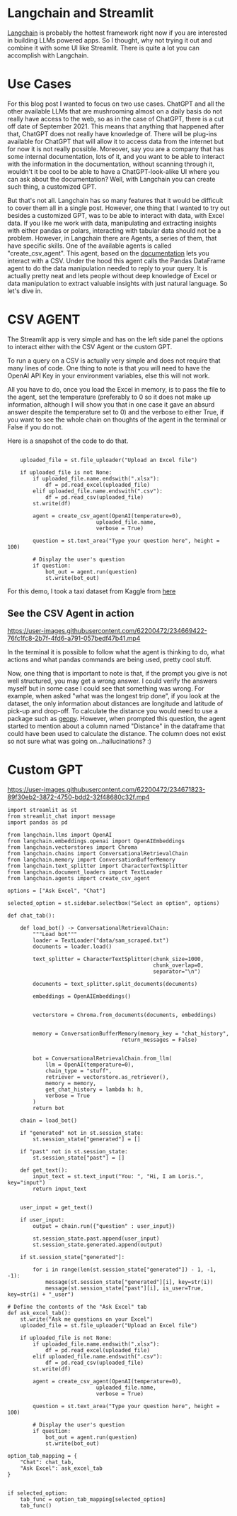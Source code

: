 # Langchain and Streamlit 

[Langchain](https://python.langchain.com/en/latest/index.html) is probably the hottest framework right now if you are interested in building LLMs powered apps. So I thought, why not trying it out and combine it with some UI like Streamlit. 
There is quite a lot you can accomplish with Langchain. 

# Use Cases

For this blog post I wanted to focus on two use cases. 
ChatGPT and all the other available LLMs that are mushrooming almost on a daily basis do not really have access to the web, so as in the case of ChatGPT, there is a cut off date of September 2021. This means that anything that happened after that, ChatGPT does not really have knowledge of. There will be plug-ins available for ChatGPT that will allow it to access data from the internet but for now it is not really possible. Moreover, say you are a company that has some internal documentation, lots of it, and you want to be able to interact with the information in the documentation, without scanning through it, wouldn't it be cool to be able to have a ChatGPT-look-alike UI where you can ask about the documentation? Well, with Langchain you can create such thing, a customized GPT.

But that's not all. Langchain has so many features that it would be difficult to cover them all in a single post. However, one thing that I wanted to try out besides a customized GPT, was to be able to interact with data, with Excel data. 
If you like me work with data, manipulating and extracting insights with either pandas or polars, interacting with tabular data should not be a problem. However, in Langchain there are Agents, a series of them, that have specific skills. One of the available agents is called "create_csv_agent". This agent, based on the [documentation](https://python.langchain.com/en/latest/modules/agents/toolkits/examples/csv.html) lets you interact with a CSV. Under the hood this agent calls the Pandas DataFrame agent to do the data manipulation needed to reply to your query. It is actually pretty neat and lets people without deep knowledge of Excel or data manipulation to extract valuable insights with just natural language. So let's dive in. 

# CSV AGENT

The Streamlit app is very simple and has on the left side panel the options to interact either with the CSV Agent or the custom GPT. 

To run a query on a CSV is actually very simple and does not require that many lines of code. One thing to note is that you will need to have the OpenAI API Key in your environment variables, else this will not work. 

All you have to do, once you load the Excel in memory, is to pass the file to the agent, set the temperature (preferably to 0 so it does not make up information, although I will show you that in one case it gave an absurd answer despite the temperature set to 0) and the verbose to either True, if you want to see the whole chain on thoughts of the agent in the terminal or False if you do not. 

Here is a snapshot of the code to do that. 


```

    uploaded_file = st.file_uploader("Upload an Excel file")

    if uploaded_file is not None:
        if uploaded_file.name.endswith(".xlsx"):
            df = pd.read_excel(uploaded_file)
        elif uploaded_file.name.endswith(".csv"):
            df = pd.read_csv(uploaded_file)
        st.write(df)
       
        agent = create_csv_agent(OpenAI(temperature=0),
                            uploaded_file.name,
                            verbose = True)
        
        question = st.text_area("Type your question here", height = 100)

        # Display the user's question
        if question:
            bot_out = agent.run(question)
            st.write(bot_out)

```

For this demo, I took a taxi dataset from Kaggle from [here](https://www.kaggle.com/c/nyc-taxi-trip-duration/data)

## See the CSV Agent in action

https://user-images.githubusercontent.com/62200472/234669422-76fc1fc8-2b7f-4fd6-a791-057bedf47b41.mp4

In the terminal it is possible to follow what the agent is thinking to do, what actions and what pandas commands are being used, pretty cool stuff. 

Now, one thing that is important to note is that, if the prompt you give is not well structured, you may get a wrong answer. I could verify the answers myself but in some case I could see that something was wrong. 
For example, when asked "what was the longest trip done", if you look at the dataset, the only information about distances are longitude and latitude of pick-up and drop-off. To calculate the distance you would need to use a package such as [geopy](https://geopy.readthedocs.io/en/stable/). However, when prompted this question, the agent started to mention about a column named "Distance" in the dataframe that could have been used to calculate the distance. The column does not exist so not sure what was going on...hallucinations? :) 

# Custom GPT


https://user-images.githubusercontent.com/62200472/234671823-89f30eb2-3872-4750-bdd2-32f48680c32f.mp4


```
import streamlit as st
from streamlit_chat import message
import pandas as pd

from langchain.llms import OpenAI
from langchain.embeddings.openai import OpenAIEmbeddings
from langchain.vectorstores import Chroma
from langchain.chains import ConversationalRetrievalChain
from langchain.memory import ConversationBufferMemory
from langchain.text_splitter import CharacterTextSplitter
from langchain.document_loaders import TextLoader
from langchain.agents import create_csv_agent

options = ["Ask Excel", "Chat"]

selected_option = st.sidebar.selectbox("Select an option", options)

def chat_tab():

    def load_bot() -> ConversationalRetrievalChain:
        """Load bot"""
        loader = TextLoader("data/sam_scraped.txt")
        documents = loader.load()

        text_splitter = CharacterTextSplitter(chunk_size=1000, 
                                              chunk_overlap=0, 
                                              separator="\n")
        
        documents = text_splitter.split_documents(documents)

        embeddings = OpenAIEmbeddings()


        vectorstore = Chroma.from_documents(documents, embeddings)


        memory = ConversationBufferMemory(memory_key = "chat_history",
                                    return_messages = False)


        bot = ConversationalRetrievalChain.from_llm(
            llm = OpenAI(temperature=0),
            chain_type = "stuff",
            retriever = vectorstore.as_retriever(),
            memory = memory,
            get_chat_history = lambda h: h,
            verbose = True
        )
        return bot

    chain = load_bot()

    if "generated" not in st.session_state:
        st.session_state["generated"] = []

    if "past" not in st.session_state:
        st.session_state["past"] = []

    def get_text():
        input_text = st.text_input("You: ", "Hi, I am Loris.", key="input")
        return input_text


    user_input = get_text()

    if user_input:
        output = chain.run({"question" : user_input})

        st.session_state.past.append(user_input)
        st.session_state.generated.append(output)

    if st.session_state["generated"]:

        for i in range(len(st.session_state["generated"]) - 1, -1, -1):
            message(st.session_state["generated"][i], key=str(i))
            message(st.session_state["past"][i], is_user=True, key=str(i) + "_user")

# Define the contents of the "Ask Excel" tab
def ask_excel_tab():
    st.write("Ask me questions on your Excel")
    uploaded_file = st.file_uploader("Upload an Excel file")

    if uploaded_file is not None:
        if uploaded_file.name.endswith(".xlsx"):
            df = pd.read_excel(uploaded_file)
        elif uploaded_file.name.endswith(".csv"):
            df = pd.read_csv(uploaded_file)
        st.write(df)
       
        agent = create_csv_agent(OpenAI(temperature=0),
                            uploaded_file.name,
                            verbose = True)
        
        question = st.text_area("Type your question here", height = 100)

        # Display the user's question
        if question:
            bot_out = agent.run(question)
            st.write(bot_out)

option_tab_mapping = {
    "Chat": chat_tab,
    "Ask Excel": ask_excel_tab
}


if selected_option:
    tab_func = option_tab_mapping[selected_option]
    tab_func()
```

